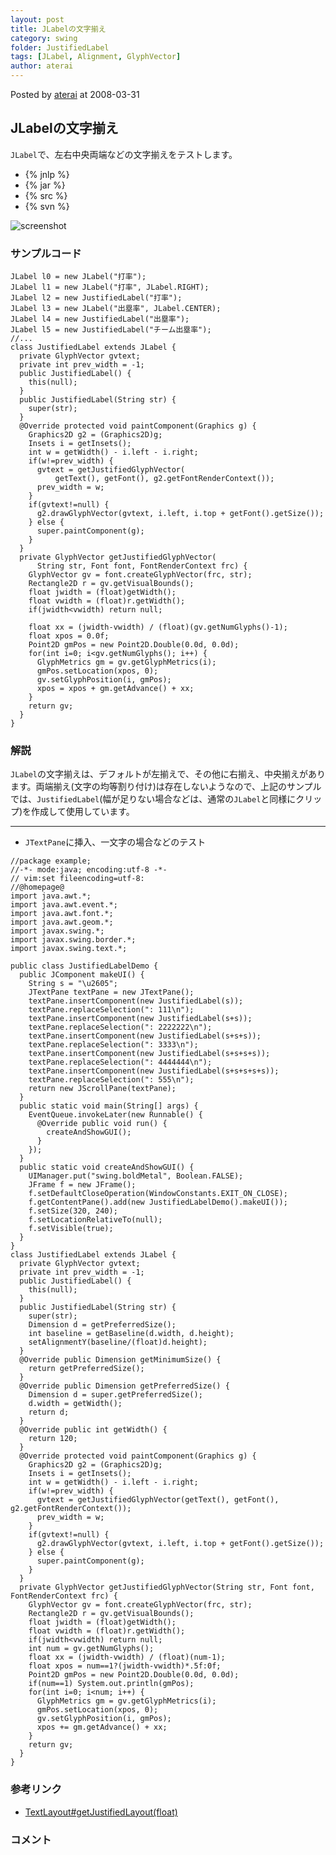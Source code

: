 ```yaml
---
layout: post
title: JLabelの文字揃え
category: swing
folder: JustifiedLabel
tags: [JLabel, Alignment, GlyphVector]
author: aterai
---
```


Posted by [aterai](http://terai.xrea.jp/aterai.html) at 2008-03-31

## JLabelの文字揃え
`JLabel`で、左右中央両端などの文字揃えをテストします。

- {% jnlp %}
- {% jar %}
- {% src %}
- {% svn %}

<!-- dummy comment line for breaking list -->

![screenshot](https://lh4.googleusercontent.com/_9Z4BYR88imo/TQTOwQzSk-I/AAAAAAAAAc4/bD-z_hTSHB8/s800/JustifiedLabel.png)

### サンプルコード
<pre class="prettyprint"><code>JLabel l0 = new JLabel("打率");
JLabel l1 = new JLabel("打率", JLabel.RIGHT);
JLabel l2 = new JustifiedLabel("打率");
JLabel l3 = new JLabel("出塁率", JLabel.CENTER);
JLabel l4 = new JustifiedLabel("出塁率");
JLabel l5 = new JustifiedLabel("チーム出塁率");
//...
class JustifiedLabel extends JLabel {
  private GlyphVector gvtext;
  private int prev_width = -1;
  public JustifiedLabel() {
    this(null);
  }
  public JustifiedLabel(String str) {
    super(str);
  }
  @Override protected void paintComponent(Graphics g) {
    Graphics2D g2 = (Graphics2D)g;
    Insets i = getInsets();
    int w = getWidth() - i.left - i.right;
    if(w!=prev_width) {
      gvtext = getJustifiedGlyphVector(
          getText(), getFont(), g2.getFontRenderContext());
      prev_width = w;
    }
    if(gvtext!=null) {
      g2.drawGlyphVector(gvtext, i.left, i.top + getFont().getSize());
    } else {
      super.paintComponent(g);
    }
  }
  private GlyphVector getJustifiedGlyphVector(
      String str, Font font, FontRenderContext frc) {
    GlyphVector gv = font.createGlyphVector(frc, str);
    Rectangle2D r = gv.getVisualBounds();
    float jwidth = (float)getWidth();
    float vwidth = (float)r.getWidth();
    if(jwidth&lt;vwidth) return null;

    float xx = (jwidth-vwidth) / (float)(gv.getNumGlyphs()-1);
    float xpos = 0.0f;
    Point2D gmPos = new Point2D.Double(0.0d, 0.0d);
    for(int i=0; i&lt;gv.getNumGlyphs(); i++) {
      GlyphMetrics gm = gv.getGlyphMetrics(i);
      gmPos.setLocation(xpos, 0);
      gv.setGlyphPosition(i, gmPos);
      xpos = xpos + gm.getAdvance() + xx;
    }
    return gv;
  }
}
</code></pre>

### 解説
`JLabel`の文字揃えは、デフォルトが左揃えで、その他に右揃え、中央揃えがあります。両端揃え(文字の均等割り付け)は存在しないようなので、上記のサンプルでは、`JustifiedLabel`(幅が足りない場合などは、通常の`JLabel`と同様にクリップ)を作成して使用しています。

- - - -
- `JTextPane`に挿入、一文字の場合などのテスト

<!-- dummy comment line for breaking list -->

<pre class="prettyprint"><code>//package example;
//-*- mode:java; encoding:utf-8 -*-
// vim:set fileencoding=utf-8:
//@homepage@
import java.awt.*;
import java.awt.event.*;
import java.awt.font.*;
import java.awt.geom.*;
import javax.swing.*;
import javax.swing.border.*;
import javax.swing.text.*;

public class JustifiedLabelDemo {
  public JComponent makeUI() {
    String s = "\u2605";
    JTextPane textPane = new JTextPane();
    textPane.insertComponent(new JustifiedLabel(s));
    textPane.replaceSelection(": 111\n");
    textPane.insertComponent(new JustifiedLabel(s+s));
    textPane.replaceSelection(": 2222222\n");
    textPane.insertComponent(new JustifiedLabel(s+s+s));
    textPane.replaceSelection(": 3333\n");
    textPane.insertComponent(new JustifiedLabel(s+s+s+s));
    textPane.replaceSelection(": 4444444\n");
    textPane.insertComponent(new JustifiedLabel(s+s+s+s+s));
    textPane.replaceSelection(": 555\n");
    return new JScrollPane(textPane);
  }
  public static void main(String[] args) {
    EventQueue.invokeLater(new Runnable() {
      @Override public void run() {
        createAndShowGUI();
      }
    });
  }
  public static void createAndShowGUI() {
    UIManager.put("swing.boldMetal", Boolean.FALSE);
    JFrame f = new JFrame();
    f.setDefaultCloseOperation(WindowConstants.EXIT_ON_CLOSE);
    f.getContentPane().add(new JustifiedLabelDemo().makeUI());
    f.setSize(320, 240);
    f.setLocationRelativeTo(null);
    f.setVisible(true);
  }
}
class JustifiedLabel extends JLabel {
  private GlyphVector gvtext;
  private int prev_width = -1;
  public JustifiedLabel() {
    this(null);
  }
  public JustifiedLabel(String str) {
    super(str);
    Dimension d = getPreferredSize();
    int baseline = getBaseline(d.width, d.height);
    setAlignmentY(baseline/(float)d.height);
  }
  @Override public Dimension getMinimumSize() {
    return getPreferredSize();
  }
  @Override public Dimension getPreferredSize() {
    Dimension d = super.getPreferredSize();
    d.width = getWidth();
    return d;
  }
  @Override public int getWidth() {
    return 120;
  }
  @Override protected void paintComponent(Graphics g) {
    Graphics2D g2 = (Graphics2D)g;
    Insets i = getInsets();
    int w = getWidth() - i.left - i.right;
    if(w!=prev_width) {
      gvtext = getJustifiedGlyphVector(getText(), getFont(), g2.getFontRenderContext());
      prev_width = w;
    }
    if(gvtext!=null) {
      g2.drawGlyphVector(gvtext, i.left, i.top + getFont().getSize());
    } else {
      super.paintComponent(g);
    }
  }
  private GlyphVector getJustifiedGlyphVector(String str, Font font, FontRenderContext frc) {
    GlyphVector gv = font.createGlyphVector(frc, str);
    Rectangle2D r = gv.getVisualBounds();
    float jwidth = (float)getWidth();
    float vwidth = (float)r.getWidth();
    if(jwidth&lt;vwidth) return null;
    int num = gv.getNumGlyphs();
    float xx = (jwidth-vwidth) / (float)(num-1);
    float xpos = num==1?(jwidth-vwidth)*.5f:0f;
    Point2D gmPos = new Point2D.Double(0.0d, 0.0d);
    if(num==1) System.out.println(gmPos);
    for(int i=0; i&lt;num; i++) {
      GlyphMetrics gm = gv.getGlyphMetrics(i);
      gmPos.setLocation(xpos, 0);
      gv.setGlyphPosition(i, gmPos);
      xpos += gm.getAdvance() + xx;
    }
    return gv;
  }
}
</code></pre>

### 参考リンク
- [TextLayout#getJustifiedLayout(float)](http://docs.oracle.com/javase/jp/6/api/java/awt/font/TextLayout.html#getJustifiedLayout%28float%29)

<!-- dummy comment line for breaking list -->

### コメント
